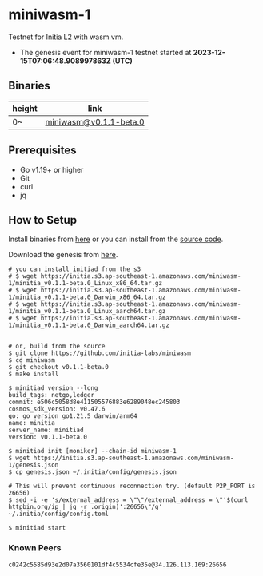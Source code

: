 # miniwasm-1

Testnet for Initia L2 with wasm vm.

- The genesis event for miniwasm-1 testnet started at **2023-12-15T07:06:48.908997863Z (UTC)**

## Binaries

| height  | link  |
| ------- | ----- |
| 0~      | [miniwasm@v0.1.1-beta.0](https://github.com/initia-labs/miniwasm/releases/tag/v0.1.1-beta.0) |

## Prerequisites

- Go v1.19+ or higher
- Git
- curl
- jq

## How to Setup

Install binaries from [here](./binaries/) or you can install from the [source code](https://github.com/initia-labs/miniwasm).

Download the genesis from [here](https://initia.s3.ap-southeast-1.amazonaws.com/miniwasm-1/genesis.json).

```shell
# you can install initiad from the s3
# $ wget https://initia.s3.ap-southeast-1.amazonaws.com/miniwasm-1/minitia_v0.1.1-beta.0_Linux_x86_64.tar.gz
# $ wget https://initia.s3.ap-southeast-1.amazonaws.com/miniwasm-1/minitia_v0.1.1-beta.0_Darwin_x86_64.tar.gz 
# $ wget https://initia.s3.ap-southeast-1.amazonaws.com/miniwasm-1/minitia_v0.1.1-beta.0_Linux_aarch64.tar.gz 
# $ wget https://initia.s3.ap-southeast-1.amazonaws.com/miniwasm-1/minitia_v0.1.1-beta.0_Darwin_aarch64.tar.gz


# or, build from the source
$ git clone https://github.com/initia-labs/miniwasm
$ cd miniwasm
$ git checkout v0.1.1-beta.0
$ make install

$ minitiad version --long
build_tags: netgo,ledger
commit: e506c5058d8e411505576883e6289048ec245803
cosmos_sdk_version: v0.47.6
go: go version go1.21.5 darwin/arm64
name: minitia
server_name: minitiad
version: v0.1.1-beta.0

$ minitiad init [moniker] --chain-id miniwasm-1
$ wget https://initia.s3.ap-southeast-1.amazonaws.com/miniwasm-1/genesis.json
$ cp genesis.json ~/.initia/config/genesis.json

# This will prevent continuous reconnection try. (default P2P_PORT is 26656)
$ sed -i -e 's/external_address = \"\"/external_address = \"'$(curl httpbin.org/ip | jq -r .origin)':26656\"/g' ~/.initia/config/config.toml

$ minitiad start
```

### Known Peers

```sh
c0242c5585d93e2d07a3560101df4c5534cfe35e@34.126.113.169:26656
```
